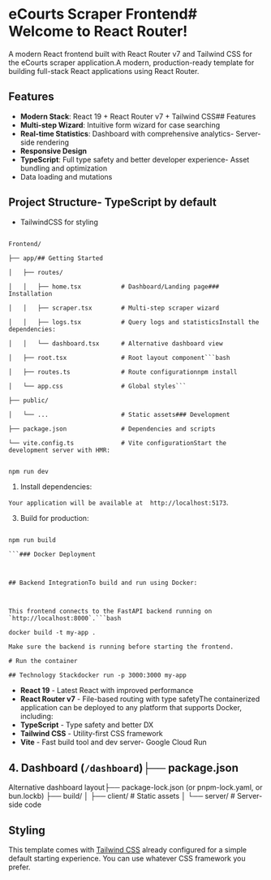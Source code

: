 # eCourts Scraper Frontend# Welcome to React Router!

A modern React frontend built with React Router v7 and Tailwind CSS for the eCourts scraper application.A modern, production-ready template for building full-stack React applications using React Router.

## Features

- **Modern Stack**: React 19 + React Router v7 + Tailwind CSS## Features
- **Multi-step Wizard**: Intuitive form wizard for case searching
- **Real-time Statistics**: Dashboard with comprehensive analytics- Server-side rendering
- **Responsive Design**
- **TypeScript**: Full type safety and better developer experience- Asset bundling and optimization
- Data loading and mutations

## Project Structure- TypeScript by default

- TailwindCSS for styling

````-

Frontend/

├── app/## Getting Started

│   ├── routes/

│   │   ├── home.tsx           # Dashboard/Landing page### Installation

│   │   ├── scraper.tsx        # Multi-step scraper wizard

│   │   ├── logs.tsx           # Query logs and statisticsInstall the dependencies:

│   │   └── dashboard.tsx      # Alternative dashboard view

│   ├── root.tsx               # Root layout component```bash

│   ├── routes.ts              # Route configurationnpm install

│   └── app.css                # Global styles```

├── public/

│   └── ...                    # Static assets### Development

├── package.json               # Dependencies and scripts

└── vite.config.ts             # Vite configurationStart the development server with HMR:

````

```bash

npm run dev

```

1. Install dependencies:

`Your application will be available at  http://localhost:5173`.

3. Build for production:

````bash##

npm run build

```### Docker Deployment



## Backend IntegrationTo build and run using Docker:



This frontend connects to the FastAPI backend running on `http://localhost:8000`.```bash

docker build -t my-app .

Make sure the backend is running before starting the frontend.

# Run the container

## Technology Stackdocker run -p 3000:3000 my-app

````

- **React 19** - Latest React with improved performance
- **React Router v7** - File-based routing with type safetyThe containerized application can be deployed to any platform that supports Docker, including:
- **TypeScript** - Type safety and better DX
- **Tailwind CSS** - Utility-first CSS framework
- **Vite** - Fast build tool and dev server- Google Cloud Run

## 4. Dashboard (`/dashboard`)├── package.json

Alternative dashboard layout├── package-lock.json (or pnpm-lock.yaml, or bun.lockb)
├── build/
│ ├── client/ # Static assets
│ └── server/ # Server-side code

## Styling

This template comes with [Tailwind CSS](https://tailwindcss.com/) already configured for a simple default starting experience. You can use whatever CSS framework you prefer.
